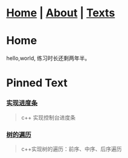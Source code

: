 # [Home](/README.md) |   [About](/about)  |   [Texts](/allTexts)

# Home

hello,world, 练习时长还剩两年半。


# Pinned Text

### [实现进度条](/subPages/cpp/cpp_processBar)
> c++ 实现控制台进度条

### [树的遍历](/subPages/cpp/Tree_traversal_iterately)
> c++实现树的遍历：前序、中序、后序遍历






